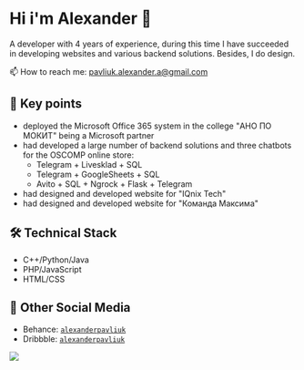 <!--
**yeeeyoooduck/yeeeyoooduck** is a ✨ _special_ ✨ repository because its `README.md` (this file) appears on your GitHub profile.

Here are some ideas to get you started:

- 🔭 I’m currently working on ...
- 🌱 I’m currently learning ...
- 👯 I’m looking to collaborate on ...
- 🤔 I’m looking for help with ...
- 💬 Ask me about ...
- 📫 How to reach me: ...
- 😄 Pronouns: ...
- ⚡ Fun fact: ...
-->

# Hi i'm Alexander 👋
A developer with 4 years of experience, during this time I have succeeded in developing websites and various backend solutions. Besides, I do design.

📫 How to reach me: pavliuk.alexander.a@gmail.com

## 🏸 Key points
* deployed the Microsoft Office 365 system in the college "АНО ПО МОКИТ" being a Microsoft partner
* had developed a large number of backend solutions and three chatbots for the OSCOMP online store:
  * Telegram + Livesklad + SQL
  * Telegram + GoogleSheets + SQL
  * Avito + SQL + Ngrock + Flask + Telegram
* had designed and developed website for "IQnix Tech"
* had designed and developed website for "Команда Максима"

## 🛠 Technical Stack
* С++/Python/Java
* PHP/JavaScript
* HTML/CSS

## 💬 Other Social Media
* Behance: <code>[alexanderpavliuk](https://www.behance.net/alexanderpavliuk/)</code>
* Dribbble: <code>[alexanderpavliuk](https://dribbble.com/alexanderpavliuk/)</code>

![](https://komarev.com/ghpvc/?username=yeeeyoooduck)
